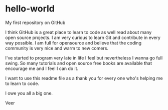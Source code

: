 # hello-world
My first repository on GitHub

I think GitHub is a great place to learn to code as well read about many open source projects.
I am very curious to learn Git and contribute in every way possible. I am full for opensource and believe that the coding community is very nice and warm to new comers.

I've started to program very late in life I feel but nevertheless I wanna go full swing. So many tutorials and open source free books are available that encourage me and I feel I can do it.

I want to use this readme file as a thank you for every one who's helping me to learn to code.

I owe you all a big one.

Veer
